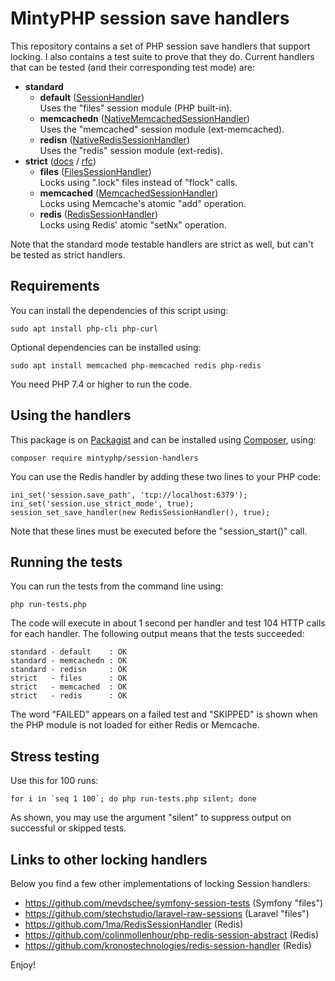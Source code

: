 # MintyPHP session save handlers

This repository contains a set of PHP session save handlers that support locking. I also contains a test suite to prove that they do. Current handlers that can be tested (and their corresponding test mode) are:

- **standard**
  - **default** ([SessionHandler](https://www.php.net/manual/en/class.sessionhandler.php))  
    Uses the "files" session module (PHP built-in).
  - **memcachedn** ([NativeMemcachedSessionHandler](src/NativeMemcachedSessionHandler.php))  
    Uses the "memcached" session module (ext-memcached).
  - **redisn** ([NativeRedisSessionHandler](src/NativeRedisSessionHandler.php))  
    Uses the "redis" session module (ext-redis).
- **strict** ([docs](https://www.php.net/manual/en/session.configuration.php#ini.session.use-strict-mode) / [rfc](https://wiki.php.net/rfc/strict_sessions))
  - **files** ([FilesSessionHandler](src/FilesSessionHandler.php))  
    Locks using ".lock" files instead of "flock" calls.
  - **memcached** ([MemcachedSessionHandler](src/MemcachedSessionHandler.php))  
    Locks using Memcache's atomic "add" operation.
  - **redis** ([RedisSessionHandler](src/RedisSessionHandler.php))  
    Locks using Redis' atomic "setNx" operation.

Note that the standard mode testable handlers are strict as well, but can't be tested as strict handlers.

## Requirements

You can install the dependencies of this script using:

    sudo apt install php-cli php-curl

Optional dependencies can be installed using:

    sudo apt install memcached php-memcached redis php-redis

You need PHP 7.4 or higher to run the code.

## Using the handlers

This package is on [Packagist](https://packagist.org/packages/mintyphp/session-handlers) and can be installed using [Composer](https://getcomposer.org/download/), using:

    composer require mintyphp/session-handlers

You can use the Redis handler by adding these two lines to your PHP code:

    ini_set('session.save_path', 'tcp://localhost:6379');
    ini_set('session.use_strict_mode', true);
    session_set_save_handler(new RedisSessionHandler(), true);

Note that these lines must be executed before the "session_start()" call.

## Running the tests

You can run the tests from the command line using:

    php run-tests.php

The code will execute in about 1 second per handler and test 104 HTTP calls for each handler. The following output means that the tests succeeded:

    standard - default    : OK
    standard - memcachedn : OK
    standard - redisn     : OK
    strict   - files      : OK
    strict   - memcached  : OK
    strict   - redis      : OK

The word "FAILED" appears on a failed test and "SKIPPED" is shown when the PHP module is not loaded for either Redis or Memcache.

## Stress testing

Use this for 100 runs:

    for i in `seq 1 100`; do php run-tests.php silent; done

As shown, you may use the argument "silent" to suppress output on successful or skipped tests.

## Links to other locking handlers

Below you find a few other implementations of locking Session handlers:

- https://github.com/mevdschee/symfony-session-tests (Symfony "files")
- https://github.com/stechstudio/laravel-raw-sessions (Laravel "files")
- https://github.com/1ma/RedisSessionHandler (Redis)
- https://github.com/colinmollenhour/php-redis-session-abstract (Redis)
- https://github.com/kronostechnologies/redis-session-handler (Redis)

Enjoy!
